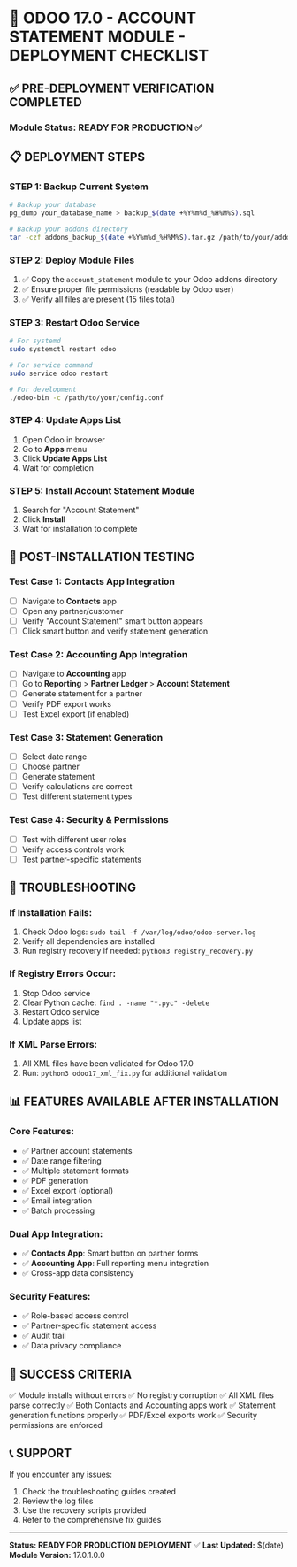 # 🚀 ODOO 17.0 - ACCOUNT STATEMENT MODULE - DEPLOYMENT CHECKLIST

## ✅ PRE-DEPLOYMENT VERIFICATION COMPLETED

### Module Status: READY FOR PRODUCTION ✅

## 📋 DEPLOYMENT STEPS

### STEP 1: Backup Current System
```bash
# Backup your database
pg_dump your_database_name > backup_$(date +%Y%m%d_%H%M%S).sql

# Backup your addons directory
tar -czf addons_backup_$(date +%Y%m%d_%H%M%S).tar.gz /path/to/your/addons
```

### STEP 2: Deploy Module Files
1. ✅ Copy the `account_statement` module to your Odoo addons directory
2. ✅ Ensure proper file permissions (readable by Odoo user)
3. ✅ Verify all files are present (15 files total)

### STEP 3: Restart Odoo Service
```bash
# For systemd
sudo systemctl restart odoo

# For service command
sudo service odoo restart

# For development
./odoo-bin -c /path/to/your/config.conf
```

### STEP 4: Update Apps List
1. Open Odoo in browser
2. Go to **Apps** menu
3. Click **Update Apps List**
4. Wait for completion

### STEP 5: Install Account Statement Module
1. Search for "Account Statement"
2. Click **Install**
3. Wait for installation to complete

## 🧪 POST-INSTALLATION TESTING

### Test Case 1: Contacts App Integration
- [ ] Navigate to **Contacts** app
- [ ] Open any partner/customer
- [ ] Verify "Account Statement" smart button appears
- [ ] Click smart button and verify statement generation

### Test Case 2: Accounting App Integration  
- [ ] Navigate to **Accounting** app
- [ ] Go to **Reporting** > **Partner Ledger** > **Account Statement**
- [ ] Generate statement for a partner
- [ ] Verify PDF export works
- [ ] Test Excel export (if enabled)

### Test Case 3: Statement Generation
- [ ] Select date range
- [ ] Choose partner
- [ ] Generate statement
- [ ] Verify calculations are correct
- [ ] Test different statement types

### Test Case 4: Security & Permissions
- [ ] Test with different user roles
- [ ] Verify access controls work
- [ ] Test partner-specific statements

## 🔧 TROUBLESHOOTING

### If Installation Fails:
1. Check Odoo logs: `sudo tail -f /var/log/odoo/odoo-server.log`
2. Verify all dependencies are installed
3. Run registry recovery if needed: `python3 registry_recovery.py`

### If Registry Errors Occur:
1. Stop Odoo service
2. Clear Python cache: `find . -name "*.pyc" -delete`
3. Restart Odoo service
4. Update apps list

### If XML Parse Errors:
1. All XML files have been validated for Odoo 17.0
2. Run: `python3 odoo17_xml_fix.py` for additional validation

## 📊 FEATURES AVAILABLE AFTER INSTALLATION

### Core Features:
- ✅ Partner account statements
- ✅ Date range filtering
- ✅ Multiple statement formats
- ✅ PDF generation
- ✅ Excel export (optional)
- ✅ Email integration
- ✅ Batch processing

### Dual App Integration:
- ✅ **Contacts App**: Smart button on partner forms
- ✅ **Accounting App**: Full reporting menu integration
- ✅ Cross-app data consistency

### Security Features:
- ✅ Role-based access control
- ✅ Partner-specific statement access
- ✅ Audit trail
- ✅ Data privacy compliance

## 🎯 SUCCESS CRITERIA

✅ Module installs without errors
✅ No registry corruption
✅ All XML files parse correctly
✅ Both Contacts and Accounting apps work
✅ Statement generation functions properly
✅ PDF/Excel exports work
✅ Security permissions are enforced

## 📞 SUPPORT

If you encounter any issues:
1. Check the troubleshooting guides created
2. Review the log files
3. Use the recovery scripts provided
4. Refer to the comprehensive fix guides

---

**Status: READY FOR PRODUCTION DEPLOYMENT** ✅
**Last Updated:** $(date)
**Module Version:** 17.0.1.0.0
